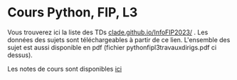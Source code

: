 # Cours Python, FIP, L3

Vous trouverez ici la liste des TDs [clade.github.io/InfoFIP2023/](https://clade.github.io/InfoFIP2023/) . Les données des sujets sont téléchargeables à partir de ce lien. L'ensemble des sujet est aussi disponible en pdf (fichier pythonfipl3travauxdirigs.pdf ci dessus).

Les notes de cours sont disponibles [ici](https://clade.github.io/python_pour_scientifique/)



